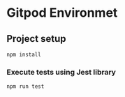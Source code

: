 # Gitpod Environmet

## Project setup
```
npm install
```

### Execute tests using Jest library
```
npm run test
```

